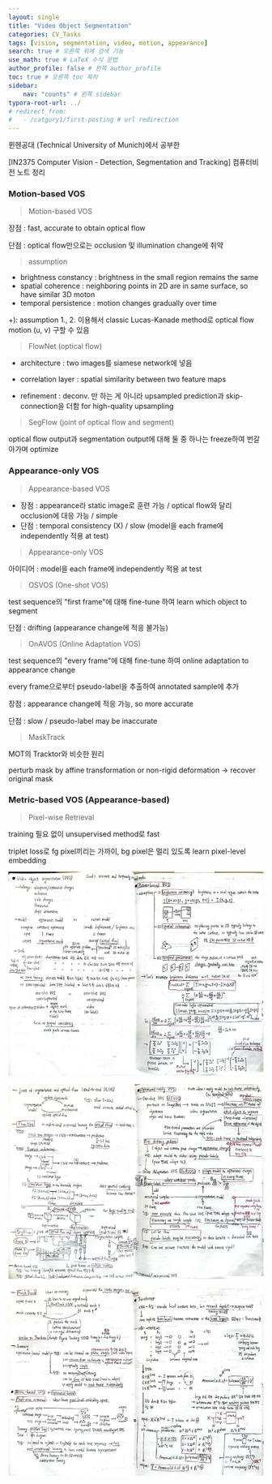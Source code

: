 ```yaml
---
layout: single
title: "Video Object Segmentation"
categories: CV_Tasks
tags: [vision, segmentation, video, motion, appearance]
search: true # 오른쪽 위에 검색 기능
use_math: true # LaTeX 수식 문법
author_profile: false # 왼쪽 author_profile
toc: true # 오른쪽 toc 목차
sidebar:
    nav: "counts" # 왼쪽 sidebar
typora-root-url: ../
# redirect_from:
#   - /catgory1/first-posting # url redirection
---
```




뮌헨공대 (Technical University of Munich)에서 공부한 

[IN2375 Computer Vision - Detection, Segmentation and Tracking]
컴퓨터비전 노트 정리

### Motion-based VOS

> Motion-based VOS

장점 : fast, accurate to obtain optical flow

단점 : optical flow만으로는 occlusion 및 illumination change에 취약

>  assumption

- brightness constancy : brightness in the small region remains the same
- spatial coherence : neighboring points in 2D are in same surface, so have similar 3D moton
- temporal persistence : motion changes gradually over time

+): assumption 1., 2. 이용해서 classic Lucas-Kanade method로 optical flow motion (u, v) 구할 수 있음

>  FlowNet (optical flow)

- architecture : two images를 siamese network에 넣음

- correlation layer : spatial similarity between two feature maps
- refinement : deconv. 만 하는 게 아니라 upsampled prediction과 skip-connection을 더함 for high-quality upsampling

> SegFlow (joint of optical flow and segment)

optical flow output과 segmentation output에 대해 둘 중 하나는 freeze하여 번갈아가며 optimize

### Appearance-only VOS

>Appearance-based VOS

- 장점 : appearance라 static image로 훈련 가능 / optical flow와 달리 occlusion에 대응 가능 / simple
- 단점 : temporal consistency (X) / slow (model을 each frame에 independently 적용 at test)

> Appearance-only VOS

아이디어 : model을 each frame에 independently 적용 at test

> OSVOS (One-shot VOS)

test sequence의 "first frame"에 대해 fine-tune 하여 learn which object to segment

단점 : drifting (appearance change에 적응 불가능)

> OnAVOS (Online Adaptation VOS)

test sequence의 "every frame"에 대해 fine-tune 하여 online adaptation to appearance change

every frame으로부터 pseudo-label을 추출하여 annotated sample에 추가

장점 : appearance change에 적응 가능, so more accurate

단점 : slow / pseudo-label may be inaccurate

> MaskTrack

MOT의 Tracktor와 비슷한 원리

perturb mask by affine transformation or non-rigid deformation -> recover original mask

### Metric-based VOS (Appearance-based)

> Pixel-wise Retrieval

training 필요 없이 unsupervised method로 fast

triplet loss로 fg pixel끼리는 가까이, bg pixel은 멀리 있도록 learn pixel-level embedding

![img72](/images/2024-03-01-video-segmentation/img72.jpg)

![img77](/images/2024-03-01-video-segmentation/img77.jpg)

![img82](/images/2024-03-01-video-segmentation/img82.jpg)
